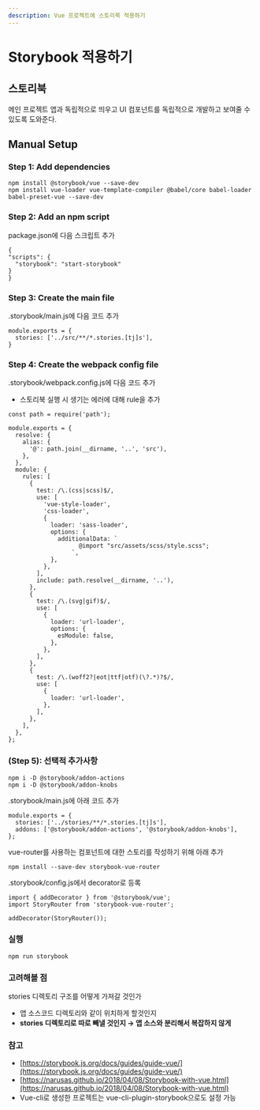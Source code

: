```yaml
---
description: Vue 프로젝트에 스토리북 적용하기
---
```


# Storybook 적용하기



## 스토리북 <a id="id-[GOV2]Storybook-&#xC2A4;&#xD1A0;&#xB9AC;&#xBD81;"></a>

메인 프로젝트 앱과 독립적으로 띄우고 UI 컴포넌트를 독립적으로 개발하고 보여줄 수 있도록 도와준다.

## Manual Setup <a id="id-[GOV2]Storybook-ManualSetup"></a>

### Step 1: Add dependencies <a id="id-[GOV2]Storybook-Step1:Adddependencies"></a>

```text
npm install @storybook/vue --save-dev
npm install vue-loader vue-template-compiler @babel/core babel-loader babel-preset-vue --save-dev
```

### Step 2: Add an npm script <a id="id-[GOV2]Storybook-Step2:Addannpmscript"></a>

package.json에 다음 스크립트 추가

```text
{
"scripts": {
  "storybook": "start-storybook"
}
}
```

### Step 3: Create the main file <a id="id-[GOV2]Storybook-Step3:Createthemainfile"></a>

.storybook/main.js에 다음 코드 추가

```text
module.exports = {
  stories: ['../src/**/*.stories.[tj]s'],
}
```

### Step 4: Create the webpack config file <a id="id-[GOV2]Storybook-Step4:Createthewebpackconfigfile"></a>

.storybook/webpack.config.js에 다음 코드 추가

* 스토리북 실행 시 생기는 에러에 대해 rule을 추가

```text
const path = require('path');
 
module.exports = {
  resolve: {
    alias: {
      '@': path.join(__dirname, '..', 'src'),
    },
  },
  module: {
    rules: [
      {
        test: /\.(css|scss)$/,
        use: [
          'vue-style-loader',
          'css-loader',
          {
            loader: 'sass-loader',
            options: {
              additionalData: `
                    @import "src/assets/scss/style.scss";
                  `,
            },
          },
        ],
        include: path.resolve(__dirname, '..'),
      },
      {
        test: /\.(svg|gif)$/,
        use: [
          {
            loader: 'url-loader',
            options: {
              esModule: false,
            },
          },
        ],
      },
      {
        test: /\.(woff2?|eot|ttf|otf)(\?.*)?$/,
        use: [
          {
            loader: 'url-loader',
          },
        ],
      },
    ],
  },
};
```

### \(Step 5\): 선택적 추가사항 <a id="id-[GOV2]Storybook-(Step5):&#xC120;&#xD0DD;&#xC801;&#xCD94;&#xAC00;&#xC0AC;&#xD56D;"></a>

```text
npm i -D @storybook/addon-actions
npm i -D @storybook/addon-knobs
```

.storybook/main.js에 아래 코드 추가

```text
module.exports = {
  stories: ['../stories/**/*.stories.[tj]s'],
  addons: ['@storybook/addon-actions', '@storybook/addon-knobs'],
};
```

vue-router를 사용하는 컴포넌트에 대한 스토리를 작성하기 위해 아래 추가

```text
npm install --save-dev storybook-vue-router
```

.storybook/config.js에서 decorator로 등록

```text
import { addDecorator } from '@storybook/vue';
import StoryRouter from 'storybook-vue-router';
 
addDecorator(StoryRouter());
```

### 실행 <a id="id-[GOV2]Storybook-&#xC2E4;&#xD589;"></a>

```text
npm run storybook
```

### 고려해볼 점 <a id="id-[GOV2]Storybook-&#xACE0;&#xB824;&#xD574;&#xBCFC;&#xC810;"></a>

stories 디렉토리 구조를 어떻게 가져갈 것인가

* 앱 소스코드 디렉토리와 같이 위치하게 할것인지
* **stories 디렉토리로 따로 빼낼 것인지 → 앱 소스와 분리해서 복잡하지 않게**

### 참고 <a id="id-[GOV2]Storybook-&#xCC38;&#xACE0;"></a>

* [https://storybook.js.org/docs/guides/guide-vue/](https://storybook.js.org/docs/guides/guide-vue/)
* [https://narusas.github.io/2018/04/08/Storybook-with-vue.html](https://narusas.github.io/2018/04/08/Storybook-with-vue.html)
* Vue-cli로 생성한 프로젝트는 vue-cli-plugin-storybook으로도 설정 가능

